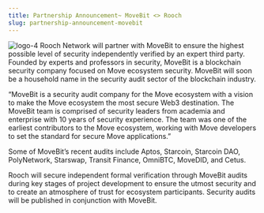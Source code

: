 ```yaml
---
title: Partnership Announcement~ MoveBit <> Rooch
slug: partnership-announcement-movebit
---
```

![logo-4](https://user-images.githubusercontent.com/99104408/217911743-1d9f34bd-d79a-4ccb-bbb6-9f8460845b36.png)
Rooch Network will partner with MoveBit to ensure the highest possible level of security independently verified by an expert third party. Founded by experts and professors in security, MoveBit is a blockchain security company focused on Move ecosystem security. MoveBit will soon be a household name in the security audit sector of the blockchain industry. 

“MoveBit is a security audit company for the Move ecosystem with a vision to make the Move ecosystem the most secure Web3 destination. The MoveBit team is comprised of security leaders from academia and enterprise with 10 years of security experience. The team was one of the earliest contributors to the Move ecosystem, working with Move developers to set the standard for secure Move applications.” 

Some of MoveBit’s recent audits include Aptos, Starcoin, Starcoin DAO, PolyNetwork, Starswap, Transit Finance, OmniBTC, MoveDID, and Cetus. 

Rooch will secure independent formal verification through MoveBit audits during key stages of project development to ensure the utmost security and to create an atmosphere of trust for ecosystem participants. Security audits will be published in conjunction with MoveBit. 
